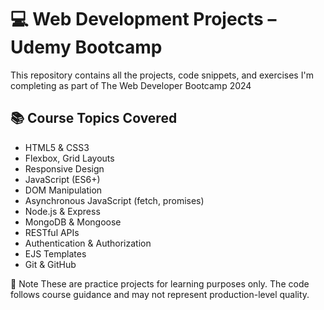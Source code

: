 # 💻 Web Development Projects – Udemy Bootcamp

This repository contains all the projects, code snippets, and exercises I'm completing as part of The Web Developer Bootcamp 2024

## 📚 Course Topics Covered

- HTML5 & CSS3
- Flexbox, Grid Layouts
- Responsive Design
- JavaScript (ES6+)
- DOM Manipulation
- Asynchronous JavaScript (fetch, promises)
- Node.js & Express
- MongoDB & Mongoose
- RESTful APIs
- Authentication & Authorization
- EJS Templates
- Git & GitHub


📌 Note
These are practice projects for learning purposes only. The code follows course guidance and may not represent production-level quality.

